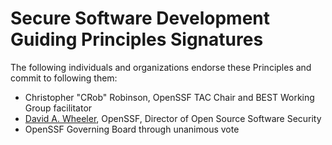 # Secure Software Development Guiding Principles Signatures

The following individuals and organizations endorse these Principles and commit to following them:

- Christopher "CRob" Robinson, OpenSSF TAC Chair and BEST Working Group facilitator
- [David A. Wheeler](https://dwheeler.com), OpenSSF, Director of Open Source Software Security
- OpenSSF Governing Board through unanimous vote
